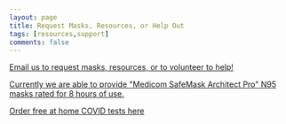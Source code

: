 ```yaml
---
layout: page
title: Request Masks, Resources, or Help Out
tags: [resources,support]
comments: false
---
```


[Email us to request masks, resources, or to volunteer to help!](mailto:greenvillescmaskbloc@proton.me)

[Currently we are able to provide "Medicom SafeMask Architect Pro" N95 masks rated for 8 hours of use.](https://medicom.com/product/safemask-architect-pro/?v=67424fe6d9dd4) 

[Order free at home COVID tests here](https://covidtests.gov/)
